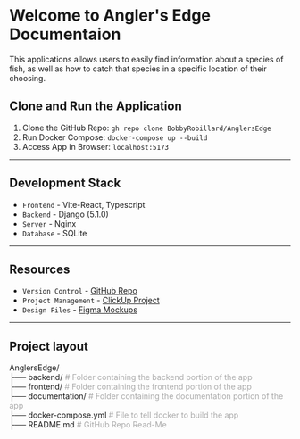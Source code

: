 <style>
.comment{
    color:#aaa;
}
</style>


# Welcome to Angler's Edge Documentaion

This applications allows users to easily find information about a species of fish, as well as how to catch that species in a specific location of their choosing.


## Clone and Run the Application
1. Clone the GitHub Repo: `gh repo clone BobbyRobillard/AnglersEdge`
2. Run Docker Compose: `docker-compose up --build`
3. Access App in Browser: `localhost:5173`


---

## Development Stack
* `Frontend` - Vite-React, Typescript
* `Backend` - Django (5.1.0)
* `Server` - Nginx
* `Database` - SQLite

---

## Resources

* `Version Control` - [GitHub Repo](https://github.com)
* `Project Management` - [ClickUp Project](https://clickup.com)
* `Design Files` - [Figma Mockups](https://figma.com)

---

## Project layout

AnglersEdge/  
├── backend/ <span class="comment"># Folder containing the backend portion of the app</span>  
├── frontend/ <span class="comment"># Folder containing the frontend portion of the app</span>  
├── documentation/ <span class="comment"># Folder containing the documentation portion of the app</span>  
├── docker-compose.yml <span class="comment"># File to tell docker to build the app</span>  
├── README.md <span class="comment"># GitHub Repo Read-Me</span>

